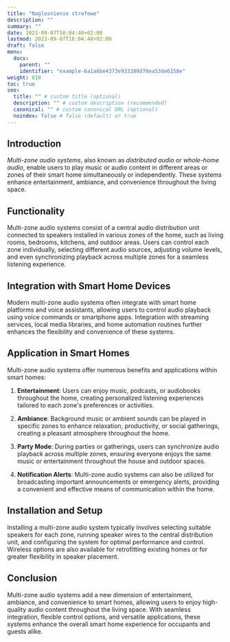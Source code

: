 ```yaml
---
title: "Naglosnienie strefowe"
description: ""
summary: ""
date: 2023-09-07T16:04:48+02:00
lastmod: 2023-09-07T16:04:48+02:00
draft: false
menu:
  docs:
    parent: ""
    identifier: "example-6a1a6be4373e933280d78ea53de6158e"
weight: 810
toc: true
seo:
  title: "" # custom title (optional)
  description: "" # custom description (recommended)
  canonical: "" # custom canonical URL (optional)
  noindex: false # false (default) or true
---
```


## Introduction

*Multi-zone audio systems*, also known as *distributed audio* or *whole-home audio*, enable users to play music or audio content in different areas or zones of their smart home simultaneously or independently. These systems enhance entertainment, ambiance, and convenience throughout the living space.

## Functionality

Multi-zone audio systems consist of a central audio distribution unit connected to speakers installed in various zones of the home, such as living rooms, bedrooms, kitchens, and outdoor areas. Users can control each zone individually, selecting different audio sources, adjusting volume levels, and even synchronizing playback across multiple zones for a seamless listening experience.

## Integration with Smart Home Devices

Modern multi-zone audio systems often integrate with smart home platforms and voice assistants, allowing users to control audio playback using voice commands or smartphone apps. Integration with streaming services, local media libraries, and home automation routines further enhances the flexibility and convenience of these systems.

## Application in Smart Homes

Multi-zone audio systems offer numerous benefits and applications within smart homes:

1.  **Entertainment**: Users can enjoy music, podcasts, or audiobooks throughout the home, creating personalized listening experiences tailored to each zone's preferences or activities.

2.  **Ambiance**: Background music or ambient sounds can be played in specific zones to enhance relaxation, productivity, or social gatherings, creating a pleasant atmosphere throughout the home.

3.  **Party Mode**: During parties or gatherings, users can synchronize audio playback across multiple zones, ensuring everyone enjoys the same music or entertainment throughout the house and outdoor spaces.

4.  **Notification Alerts**: Multi-zone audio systems can also be utilized for broadcasting important announcements or emergency alerts, providing a convenient and effective means of communication within the home.


## Installation and Setup

Installing a multi-zone audio system typically involves selecting suitable speakers for each zone, running speaker wires to the central distribution unit, and configuring the system for optimal performance and control. Wireless options are also available for retrofitting existing homes or for greater flexibility in speaker placement.

## Conclusion

Multi-zone audio systems add a new dimension of entertainment, ambiance, and convenience to smart homes, allowing users to enjoy high-quality audio content throughout the living space. With seamless integration, flexible control options, and versatile applications, these systems enhance the overall smart home experience for occupants and guests alike.
